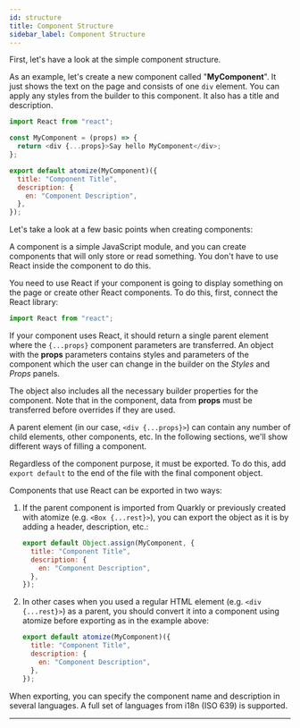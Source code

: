 ```yaml
---
id: structure
title: Component Structure
sidebar_label: Component Structure
---
```


First, let's have a look at the simple component structure.

As an example, let's create a new component called "**MyComponent**". It just shows the text on the page and consists of one `div` element. You can apply any styles from the builder to this component. It also has a title and description.

```js
import React from "react";

const MyComponent = (props) => {
  return <div {...props}>Say hello MyComponent</div>;
};

export default atomize(MyComponent)({
  title: "Component Title",
  description: {
    en: "Component Description",
  },
});
```

Let's take a look at a few basic points when creating components:

A component is a simple JavaScript module, and you can create components that will only store or read something. You don't have to use React inside the component to do this.

You need to use React if your component is going to display something on the page or create other React components. To do this, first, connect the React library:

```js
import React from "react";
```

If your component uses React, it should return a single parent element where the `{...props}` component parameters are transferred. An object with the **props** parameters contains styles and parameters of the component which the user can change in the builder on the _Styles_ and _Props_ panels.

The object also includes all the necessary builder properties for the component. Note that in the component, data from **props** must be transferred before overrides if they are used.

A parent element (in our case, `<div {...props}>`) can contain any number of child elements, other components, etc. In the following sections, we'll show different ways of filling a component.

Regardless of the component purpose, it must be exported. To do this, add `export default` to the end of the file with the final component object.

Components that use React can be exported in two ways:

1. If the parent component is imported from Quarkly or previously created with atomize (e.g. `<Box {...rest}>`), you can export the object as it is by adding a header, description, etc.:

   ```js
   export default Object.assign(MyComponent, {
     title: "Component Title",
     description: {
       en: "Component Description",
     },
   });
   ```

2. In other cases when you used a regular HTML element (e.g. `<div {...rest}>`) as a parent, you should convert it into a component using atomize before exporting as in the example above:

   ```js
   export default atomize(MyComponent)({
     title: "Component Title",
     description: {
       en: "Component Description",
     },
   });
   ```

When exporting, you can specify the component name and description in several languages. A full set of languages from i18n (ISO 639) is supported.

---
